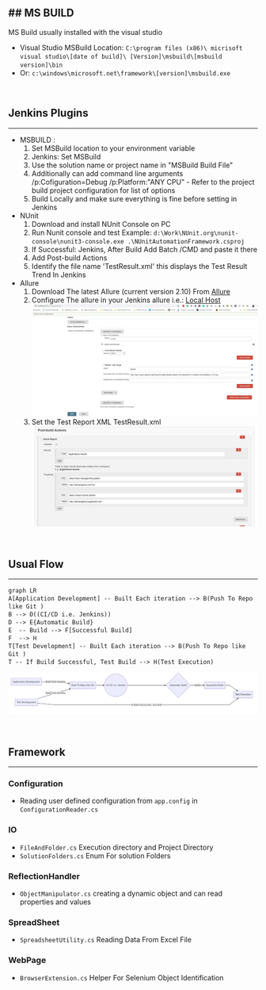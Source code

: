 ﻿﻿﻿﻿﻿﻿﻿﻿﻿﻿﻿## MS BUILD
---
MS Build usually installed with the visual studio

 - Visual Studio MSBuild Location:   `C:\program files (x86)\ micrisoft visual studio\[date of build]\ [Version]\msbuild\[msbuild version]\bin`
 - Or: `c:\windows\microsoft.net\framework\[version]\msbuild.exe`

&nbsp;



## Jenkins Plugins
---
- MSBUILD : 
  1. Set MSBuild location to your environment variable
  2. Jenkins: Set MSBuild
  3. Use the solution name or project name in "MSBuild Build File"
  4. Additionally can add command line arguments  /p:Cofiguration=Debug /p:Platform:"ANY CPU" - Refer to the project build project configuration for list of options
  5. Build Locally and make  sure everything is fine before setting in Jenkins 
- NUnit
  1. Download and install NUnit Console on PC
  2. Run Nunit console and test 
  Example: `d:\Work\NUnit.org\nunit-console\nunit3-console.exe .\NUnitAutomationFramework.csproj`
  3. If Successful: Jenkins, After Build Add Batch /CMD and paste it there
  4. Add Post-build Actions
  5. Identify the file name 'TestResult.xml' this displays the Test Result Trend In Jenkins 
- Allure
  1. Download The latest Allure (current version 2.10) From [Allure](https://github.com/allure-framework/allure2/releases/)
  2. Configure The allure in your Jenkins allure i.e.: [Local Host](http://localhost:8080/configureTools/)
  ![Allure Config](/Documentation/AllureConfig.jpg)
  3. Set the Test Report XML TestResult.xml
  ![Allure Post Build Config"](/Documentation/allurepostbuild.jpg)

&nbsp;

## Usual Flow
---
```mermaid
graph LR
A[Application Development] -- Built Each iteration --> B(Push To Repo like Git )
B --> D((CI/CD i.e. Jenkins))
D --> E{Automatic Build}
E  -- Build --> F[Successful Build]
F  --> H
T[Test Development] -- Built Each iteration --> B(Push To Repo like Git )
T -- If Build Successful, Test Build --> H(Test Execution)
```

![WorkFlow](/Documentation/flowchart.jpg)

&nbsp;

## Framework
---

### Configuration

 - Reading user defined configuration from `app.config` in `ConfigurationReader.cs` 

### IO
 - `FileAndFolder.cs` Execution directory and Project Directory
 - `SolutionFolders.cs` Enum For solution Folders

### ReflectionHandler
 -  `ObjectManipulator.cs` creating a dynamic object and can read properties and values

### SpreadSheet
- `SpreadsheetUtility.cs` Reading Data From Excel File

### WebPage
- `BrowserExtension.cs` Helper For Selenium Object Identification






